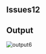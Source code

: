 ## Issues12

## Output

![output6](https://github.com/STIA1123-A192/stia1123-issues-jiaearn/blob/master/images/fileReader(issue12).PNG)

